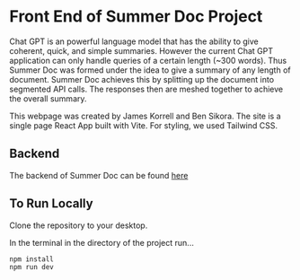 # Front End of Summer Doc Project

Chat GPT is an powerful language model that has the ability to give coherent, quick, and simple summaries. However the current Chat GPT application can only handle queries of a certain length (~300 words). Thus Summer Doc was formed under the idea to give a summary of any length of document. Summer Doc achieves this by splitting up the document into segmented API calls. The responses then are meshed together to achieve the overall summary. 

This webpage was created by James Korrell and Ben Sikora. The site is a single page React App built with Vite. For styling, we used Tailwind CSS.

## Backend
The backend of Summer Doc can be found [here](https://github.com/ben-sikora/summer-back-end-gc)

## To Run Locally
Clone the repository to your desktop. 

In the terminal in the directory of the project run...

```
npm install
npm run dev
```
